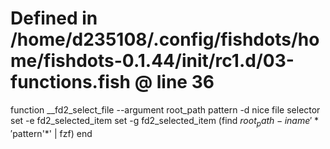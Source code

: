 # Defined in /home/d235108/.config/fishdots/home/fishdots-0.1.44/init/rc1.d/03-functions.fish @ line 36
function __fd2_select_file --argument root_path pattern -d nice file selector
	set -e fd2_selected_item
  set -g fd2_selected_item (find $root_path -iname '*'$pattern'*' | fzf)
end
